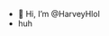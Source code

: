 - 👋 Hi, I’m @HarveyHlol
-  huh


<!---
HarveyHlol/HarveyHlol is a ✨ special ✨ repository because its `README.md` (this file) appears on your GitHub profile.
You can click the Preview link to take a look at your changes.
--->
